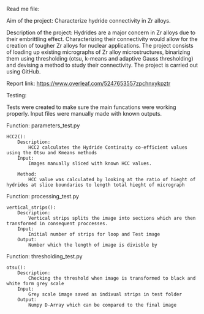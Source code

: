 Read me file: 

Aim of the project: Characterize hydride connectivity in Zr alloys.

Description of the project: Hydrides are a major concern in Zr alloys due to their embrittling effect. Characterizing their connectivity would allow for the creation of tougher Zr alloys for nuclear applications. The project consists of loading up existing micrographs of Zr alloy microstructures, binarizing them using thresholding (otsu, k-means and adaptive Gauss thresholding) and devising a method to study their connectivity. The project is carried out using GitHub.

Report link: https://www.overleaf.com/5247653557zpchnxykpztr

Testing:

Tests were created to make sure the main funcations were working properly.
Input files were manually made with known outputs.

Function:
    parameters_test.py 

    HCC2():
        Description:
            HCC2 calculates the Hydride Continuity co-efficient values using the Otsu and Kmeans methods
        Input: 
            Images manually sliced with known HCC values. 
           
        Method:
            HCC value was calculated by looking at the ratio of hieght of hydrides at slice boundaries to length total hieght of micrograph

Function:
    processing_test.py
    
    vertical_strips():
        Description: 
            Vertical strips splits the image into sections which are then transformed in consequent proccesses.
        Input: 
            Initial number of strips for loop and Test image
        Output:
            Number which the length of image is divisble by
            
       
Function:
    thresholding_test.py
    
    
    otsu():
        Description:
            Checking the threshold when image is transformed to black and white form grey scale
        Input:
            Grey scale image saved as indivual strips in test folder 
        Output: 
            Numpy D-Array which can be compared to the final image
    

